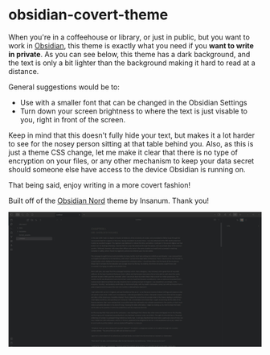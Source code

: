 # obsidian-covert-theme
When you're in a coffeehouse or library, or just in public, but you want to work in [Obsidian](https://obsidian.md/), this theme is exactly what you need if you **want to write in private**.
As you can see below, this theme has a dark background, and the text is only a bit lighter than the background making it hard to read at a distance.

General suggestions would be to:
- Use with a smaller font that can be changed in the Obsidian Settings
- Turn down your screen brightness to where the text is just visable to you, right in front of the screen.

Keep in mind that this doesn't fully hide your text, but makes it a lot harder to see for the nosey person sitting at that table behind you.
Also, as this is just a theme CSS change, let me make it clear that there is no type of encryption on your files, or any other mechanism to keep your data secret should someone else have access to the device Obsidian is running on.

That being said, enjoy writing in a more covert fashion!

Built off of the [Obsidian Nord](https://github.com/insanum/obsidian_nord) theme by Insanum. Thank you!

![](obsidian_covert_theme_by_schrunchee.jpg)
